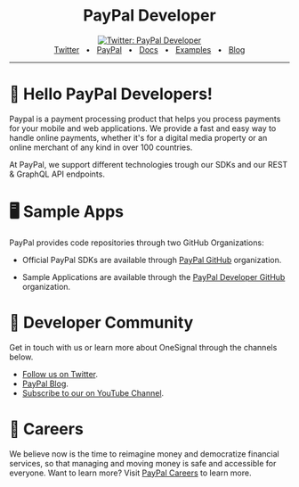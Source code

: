 <div align="center">
  <h1>PayPal Developer</h1>
  <a href="https://twitter.com/paypaldev" target="_blank">
    <img alt="Twitter: PayPal Developer" src="https://img.shields.io/twitter/follow/paypaldev?style=social" />
  </a>
  <br />
  <a href="https://twitter.com/paypaldev" target="_blank">Twitter</a>
    <span>&nbsp;&nbsp;•&nbsp;&nbsp;</span>
  <a href="https://www.paypal.com/us/home" target="_blank">PayPal</a>
    <span>&nbsp;&nbsp;•&nbsp;&nbsp;</span>
  <a href="https://developer.paypal.com/home" target="_blank">Docs</a>
    <span>&nbsp;&nbsp;•&nbsp;&nbsp;</span>
  <a href="https://github.com/paypaldev" target="_blank">Examples</a>
    <span>&nbsp;&nbsp;•&nbsp;&nbsp;</span>
  <a href="https://dev.to/paypaldeveloper" target="_blank">Blog</a>
  <br />
  <hr />
</div>

# 👋 Hello PayPal Developers!

Paypal is a payment processing product that helps you process payments for your mobile and web applications. We provide a fast and easy way to handle online payments, whether it's for a digital media property or an online merchant of any kind in over 100 countries.

At PayPal, we support different technologies trough our SDKs and our REST  & GraphQL API endpoints.

# 🖥️ Sample Apps

PayPal provides code repositories through two GitHub Organizations:

- Official PayPal SDKs are available through [PayPal GitHub](https://github.com/paypal) organization.

- Sample Applications are available through the [PayPal Developer GitHub](https://github.com/paypaldev) organization.

# 🤠 Developer Community

Get in touch with us or learn more about OneSignal through the channels below.

- [Follow us on Twitter](https://twitter.com/paypaldevs).
- [PayPal Blog](https://dev.to/paypaldeveloper).
- [Subscribe to our on YouTube Channel](https://www.youtube.com/channel/UCvNxReTAQudFN4RQth9r_6A/videos).

# 💼 Careers

We believe now is the time to reimagine money and democratize financial services, so that managing and moving money is safe and accessible for everyone. Want to learn more? Visit [PayPal Careers](https://careers.pypl.com/home/) to learn more.
